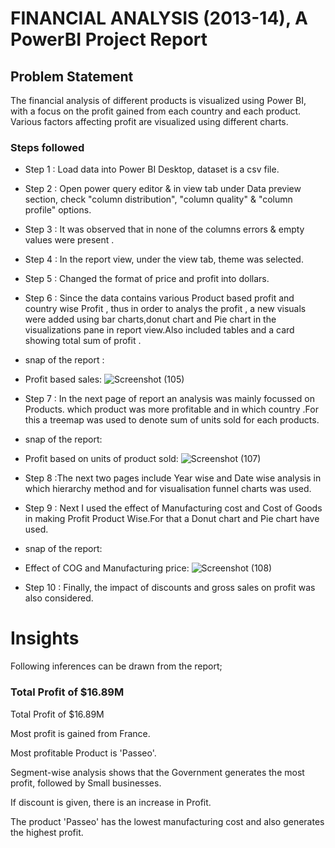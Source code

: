 
# FINANCIAL ANALYSIS (2013-14), A PowerBI Project Report

## Problem Statement

The financial analysis of different products is visualized using Power BI, with a focus on the profit gained from each country and each product. Various factors affecting profit are visualized using different charts.

### Steps followed 

- Step 1 : Load data into Power BI Desktop, dataset is a csv file.
- Step 2 : Open power query editor & in view tab under Data preview section, check "column distribution", "column quality" & "column profile" options.
- Step 3 : It was observed that in none of the columns errors & empty values were present .
- Step 4 : In the report view, under the view tab, theme was selected.
- Step 5 : Changed the format of price and profit into dollars.
- Step 6 : Since the data contains various Product based profit and country wise Profit , thus in order to analys the profit , a new visuals were added using bar charts,donut chart and Pie chart in the visualizations pane in report view.Also included tables and a card showing total sum of profit .

- snap of the report :

- Profit based sales:
  ![Screenshot (105)](https://github.com/user-attachments/assets/3884fa02-2fc0-420c-b583-36733c988ab6)
 
- Step 7 : In the next page of report an analysis was mainly focussed on Products. which product was more profitable and in which country .For this a treemap was used to denote sum of units sold for each products.

- snap of the report:

- Profit based on units of product sold:
  ![Screenshot (107)](https://github.com/user-attachments/assets/58cd233a-4461-4be6-b031-b47b259f0475)
  
- Step 8 :The next two pages include Year wise and Date wise analysis in which hierarchy method and for visualisation funnel charts was used.    
- Step 9 : Next I used the effect of Manufacturing cost and Cost of Goods in making Profit Product Wise.For that a Donut chart and Pie chart have used.

- snap of the report:

- Effect of COG and Manufacturing price:
  ![Screenshot (108)](https://github.com/user-attachments/assets/c662388a-024b-43a4-b338-26b68c9aa46b)

- Step 10 : Finally, the impact of discounts and gross sales on profit was also considered.

 
# Insights

Following inferences can be drawn from the report;

### Total Profit of $16.89M

Total Profit of $16.89M

Most profit is gained from France.

Most profitable Product is 'Passeo'.

Segment-wise analysis shows that the Government generates the most profit, followed by Small businesses.

If discount is given, there is an increase in Profit.

The product 'Passeo' has the lowest manufacturing cost and also generates the highest profit.








  



  

